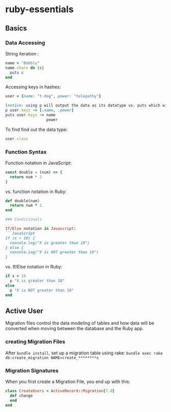 # ruby-essentials
## Basics

### Data Accessing
String iteration :
```Ruby
name = "Bobblu"
name.chars do |c|
  puts c
end
```

Accessing keys in hashes:
```Ruby
user = {name: "t-dog", power: "telepathy"}

(notice: using p will output the data as its datatype vs. puts which will just print 
p user.keys -> [:name, :power]
puts user.keys -> name
                  power
```

To find find out the data type:
```Ruby
user.class
```

### Function Syntax

Function notation in JavaScript:
```JavaScript
const double = (num) => {
  return num * 2
}
```
vs. function notation in Ruby:
```Ruby
def double(num)
  return num * 2
end

### Conditionals

If/Else notation in Javascript:
```JavaScript
if (x > 10) {
  console.log("X is greater than 10")
} else {
  console.log("X is NOT greater than 10")
}
```

vs. If/Else notation in Ruby:
```Ruby
if x > 10
  p "X is greater than 10"
else 
  p "X is NOT greater than 10"
end
```


## Active User

Migration files control the data modeling of tables and how data will be converted 
when moving between the database and the Ruby app.

### creating Migration Files
After `bundle install`, set up a migration table using rake:
`bundle exec rake db:create_migration NAME=create_********s`

### Migration Signatures
When you first create a Migration File, you end up with this:
```Ruby
class CreateUsers < ActiveRecord::Migration[7.0]
  def change
  end
end
```

